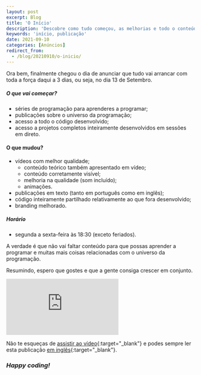 ```yaml
---
layout: post
excerpt: Blog
title: 'O Início'
description: 'Descobre como tudo começou, as melhorias e todo o conteúdo a que tens acesso de forma totalmente gratuita. Nunca o aprender a programar foi tão fácil.'
keywords: 'início, publicação'
date: 2021-09-10
categories: [Anúncios]
redirect_from:
  - /blog/20210910/o-inicio/
---
```


Ora bem, finalmente chegou o dia de anunciar que tudo vai arrancar com toda a força daqui a 3 dias, ou seja, no dia 13 de Setembro.

##### O que vai começar?

- séries de programação para aprenderes a programar;
- publicações sobre o universo da programação;
- acesso a todo o código desenvolvido;
- acesso a projetos completos inteiramente desenvolvidos em sessões em direto.

#### O que mudou?

- vídeos com melhor qualidade;
  - conteúdo teórico também apresentado em vídeo;
  - conteúdo corretamente visível;
  - melhoria na qualidade (som incluído);
  - animações.
- publicações em texto (tanto em português como em inglês);
- código inteiramente partilhado relativamente ao que fora desenvolvido;
- branding melhorado.

##### Horário

- segunda a sexta-feira às 18:30 (exceto feriados).

A verdade é que não vai faltar conteúdo para que possas aprender a programar e muitas mais coisas relacionadas com o universo da programação.

Resumindo, espero que gostes e que a gente consiga crescer em conjunto.

<div class="video-container">
  <iframe src="https://www.youtube.com/embed/6RZhVhJuzv8" frameborder="0" allowfullscreen></iframe>
</div>

Não te esqueças de [assistir ao vídeo](https://youtu.be/6RZhVhJuzv8){:target="\_blank"} e podes sempre ler esta publicação [em inglês](https://nelsonsilvadev.com/blog/the-beginning/){:target="\_blank"}.

### _Happy coding!_
